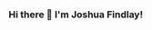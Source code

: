 ### Hi there 👋 I'm Joshua Findlay!

<!--
**FindlayJosh/FindlayJosh** is a ✨ _special_ ✨ repository because its `README.md` (this file) appears on your GitHub profile.

Here are some ideas to get you started:

- 🔭 I’m currently working on projects for Resilient Coders.
- 🌱 I’m currently learning node.js, MongoDB, & Javascript.
- 👯 I’m looking to collaborate on creative endeavors related to Javascript.
- 🤔 I’m looking for help with ...
- 💬 Ask me about ...
- 📫 How to reach me: JoshuaFindlayDev@gmail.com
- 😄 Pronouns: He/Him/His
- ⚡ Fun fact: I also produce lo-fi music!
-->
